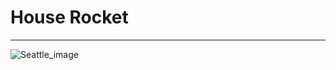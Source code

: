 # House Rocket
---

![Seattle_image](https://user-images.githubusercontent.com/95039795/168675366-c7624547-075c-4795-8cde-e1d96b42240a.jpg)
